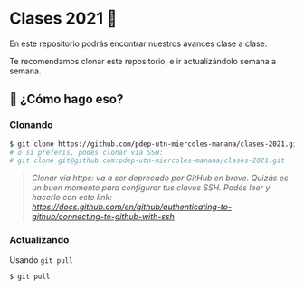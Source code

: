 # Clases 2021 :rocket:
En este repositorio podrás encontrar nuestros avances clase a clase.

Te recomendamos clonar este repositorio, e ir actualizándolo semana a semana.

## :thinking: ¿Cómo hago eso?

### Clonando

```bash
$ git clone https://github.com/pdep-utn-miercoles-manana/clases-2021.git
# o si preferís, podés clonar vía SSH:
# git clone git@github.com:pdep-utn-miercoles-manana/clases-2021.git
```

> *Clonar vía https: va a ser deprecado por GitHub en breve. Quizás es un buen momento para configurar tus claves SSH. Podés leer y hacerlo con este link: https://docs.github.com/en/github/authenticating-to-github/connecting-to-github-with-ssh*

### Actualizando
Usando `git pull`

```bash
$ git pull
```

